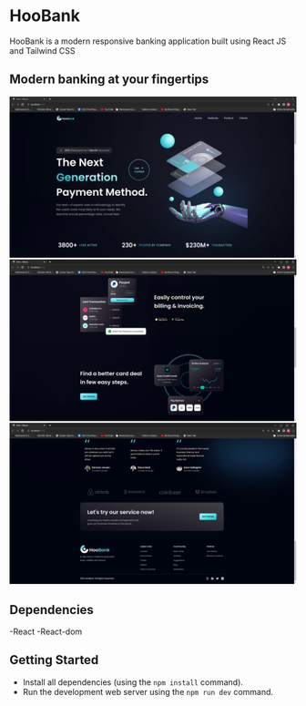 # HooBank

HooBank is a modern responsive banking application built using React JS and Tailwind CSS

## Modern banking at your fingertips

!["screenshot of main section"](https://github.com/Staxisfun/modern_bank_app/blob/main/docs/HooBank_mainpage.png?raw=true)
!["screenshot of card section"](https://github.com/Staxisfun/modern_bank_app/blob/main/docs/HooBank_Card.png?raw=true)
!["screenshot of footer"](https://github.com/Staxisfun/modern_bank_app/blob/main/docs/Hoobank_Footer.png?raw=true)

## Dependencies

-React
-React-dom

## Getting Started

- Install all dependencies (using the `npm install` command).
- Run the development web server using the `npm run dev` command.
